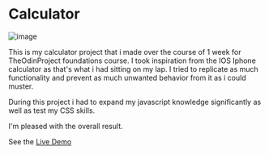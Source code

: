 # Calculator

![image](https://github.com/Matt-998/calculator/assets/123720140/dcb56d90-5228-48c4-99bc-354c7ccb013e)


This is my calculator project that i made over the course of 1 week
for TheOdinProject foundations course.
I took inspiration from the IOS Iphone calculator as that's what i
had sitting on my lap.
I tried to replicate as much functionality and prevent as much unwanted behavior from it as i could muster.

During this project i had to expand my javascript knowledge significantly
as well as test my CSS skills.

I'm pleased with the overall result.

See the <a href="https://matt-998.github.io/calculator/" target="_blank">Live Demo</a>
